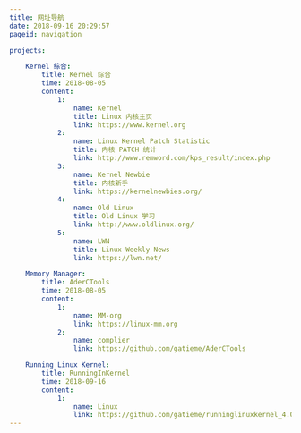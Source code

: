 ```yaml
---
title: 网址导航
date: 2018-09-16 20:29:57
pageid: navigation

projects:

    Kernel 综合:
        title: Kernel 综合
        time: 2018-08-05
        content:
            1:
                name: Kernel
                title: Linux 内核主页
                link: https://www.kernel.org
            2:
                name: Linux Kernel Patch Statistic
                title: 内核 PATCH 统计
                link: http://www.remword.com/kps_result/index.php
            3:
                name: Kernel Newbie
                title: 内核新手
                link: https://kernelnewbies.org/
            4:
                name: Old Linux
                title: Old Linux 学习
                link: http://www.oldlinux.org/
            5:
                name: LWN
                title: Linux Weekly News
                link: https://lwn.net/

    Memory Manager:
        title: AderCTools
        time: 2018-08-05
        content:
            1:
                name: MM-org
                link: https://linux-mm.org
            2:
                name: complier
                link: https://github.com/gatieme/AderCTools

    Running Linux Kernel:
        title: RunningInKernel
        time: 2018-09-16
        content:
            1:
                name: Linux
                link: https://github.com/gatieme/runninglinuxkernel_4.0
---
```

